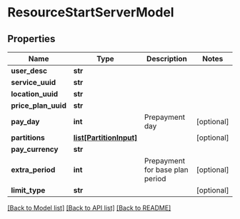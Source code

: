 # ResourceStartServerModel

## Properties
Name | Type | Description | Notes
------------ | ------------- | ------------- | -------------
**user_desc** | **str** |  | 
**service_uuid** | **str** |  | 
**location_uuid** | **str** |  | 
**price_plan_uuid** | **str** |  | 
**pay_day** | **int** | Prepayment day | [optional] 
**partitions** | [**list[PartitionInput]**](PartitionInput.md) |  | [optional] 
**pay_currency** | **str** |  | 
**extra_period** | **int** | Prepayment for base plan period | [optional] 
**limit_type** | **str** |  | [optional] 

[[Back to Model list]](../README.md#documentation-for-models) [[Back to API list]](../README.md#documentation-for-api-endpoints) [[Back to README]](../README.md)


